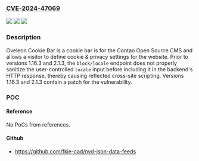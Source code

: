 ### [CVE-2024-47069](https://cve.mitre.org/cgi-bin/cvename.cgi?name=CVE-2024-47069)
![](https://img.shields.io/static/v1?label=Product&message=contao-cookiebar&color=blue)
![](https://img.shields.io/static/v1?label=Version&message=%3D%20%3C%201.16.3%20&color=brighgreen)
![](https://img.shields.io/static/v1?label=Vulnerability&message=CWE-79%3A%20Improper%20Neutralization%20of%20Input%20During%20Web%20Page%20Generation%20('Cross-site%20Scripting')&color=brighgreen)

### Description

Oveleon Cookie Bar is a cookie bar is for the Contao Open Source CMS and allows a visitor to define cookie & privacy settings for the website. Prior to versions 1.16.3 and 2.1.3, the `block/locale` endpoint does not properly sanitize the user-controlled `locale` input before including it in the backend's HTTP response, thereby causing reflected cross-site scripting. Versions 1.16.3 and 2.1.3 contain a patch for the vulnerability.

### POC

#### Reference
No PoCs from references.

#### Github
- https://github.com/fkie-cad/nvd-json-data-feeds

